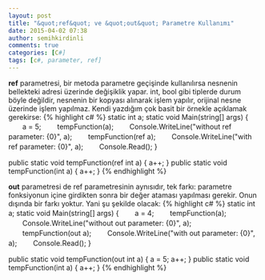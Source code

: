 ```yaml
---
layout: post
title: "&quot;ref&quot; ve &quot;out&quot; Parametre Kullanımı"
date: 2015-04-02 07:38
author: semihkirdinli
comments: true
categories: [C#]
tags: [c#, parameter, ref]
---
```

**ref** parametresi, bir metoda parametre geçişinde kullanılırsa nesnenin bellekteki adresi üzerinde değişiklik yapar. int, bool gibi tiplerde durum böyle değildir, nesnenin bir kopyası alınarak işlem yapılır, orijinal nesne üzerinde işlem yapılmaz. Kendi yazdığım çok basit bir örnekle açıklamak gerekirse:
{% highlight c# %}
static int a;
static void Main(string[] args)
{
　　a = 5;
　　tempFunction(a);
　　Console.WriteLine("without ref parameter: {0}", a);
　　tempFunction(ref a);
　　Console.WriteLine("with ref parameter: {0}", a);
　　Console.Read();
}

public static void tempFunction(ref int a) { a++; }
public static void tempFunction(int a) { a++; }
{% endhighlight %}

**out** parametresi de ref parametresinin aynısıdır, tek farkı: parametre fonksiyonun içine girdikten sonra bir değer ataması yapılması gerekir. Onun dışında bir farkı yoktur. Yani şu şekilde olacak:
{% highlight c# %}
static int a;
static void Main(string[] args)
{
　　a = 4;
　　tempFunction(a);
　　Console.WriteLine("without out parameter: {0}", a);
　　tempFunction(out a);
　　Console.WriteLine("with out parameter: {0}", a);
　　Console.Read();
}

public static void tempFunction(out int a) { a = 5; a++; }
public static void tempFunction(int a) { a++; }
{% endhighlight %}